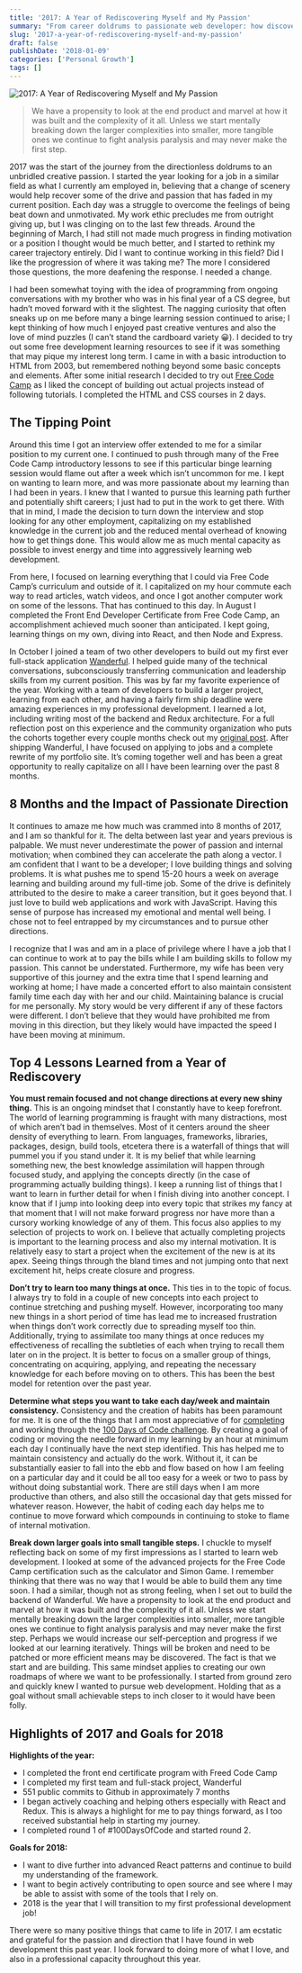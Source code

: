 ```yaml
---
title: '2017: A Year of Rediscovering Myself and My Passion'
summary: "From career doldrums to passionate web developer: how discovering programming transformed my life in one year."
slug: '2017-a-year-of-rediscovering-myself-and-my-passion'
draft: false
publishDate: '2018-01-09'
categories: ['Personal Growth']
tags: []
---
```

![2017: A Year of Rediscovering Myself and My Passion](images/2017-01-github-commits.jpg#center)

> We have a propensity to look at the end product and marvel at how it was built and the complexity of it all. Unless we start mentally breaking down the larger complexities into smaller, more tangible ones we continue to fight analysis paralysis and may never make the first step.

2017 was the start of the journey from the directionless doldrums to an unbridled creative passion. I started the year looking for a job in a similar field as what I currently am employed in, believing that a change of scenery would help recover some of the drive and passion that has faded in my current position. Each day was a struggle to overcome the feelings of being beat down and unmotivated. My work ethic precludes me from outright giving up, but I was clinging on to the last few threads. Around the beginning of March, I had still not made much progress in finding motivation or a position I thought would be much better, and I started to rethink my career trajectory entirely. Did I want to continue working in this field? Did I like the progression of where it was taking me? The more I considered those questions, the more deafening the response. I needed a change.

I had been somewhat toying with the idea of programming from ongoing conversations with my brother who was in his final year of a CS degree, but hadn’t moved forward with it the slightest. The nagging curiosity that often sneaks up on me before many a binge learning session continued to arise; I kept thinking of how much I enjoyed past creative ventures and also the love of mind puzzles (I can’t stand the cardboard variety 😀). I decided to try out some free development learning resources to see if it was something that may pique my interest long term. I came in with a basic introduction to HTML from 2003, but remembered nothing beyond some basic concepts and elements. After some initial research I decided to try out [Free Code Camp](https://freecodecamp.org) as I liked the concept of building out actual projects instead of following tutorials. I completed the HTML and CSS courses in 2 days.

## The Tipping Point
Around this time I got an interview offer extended to me for a similar position to my current one. I continued to push through many of the Free Code Camp introductory lessons to see if this particular binge learning session would flame out after a week which isn’t uncommon for me. I kept on wanting to learn more, and was more passionate about my learning than I had been in years. I knew that I wanted to pursue this learning path further and potentially shift careers; I just had to put in the work to get there. With that in mind, I made the decision to turn down the interview and stop looking for any other employment, capitalizing on my established knowledge in the current job and the reduced mental overhead of knowing how to get things done. This would allow me as much mental capacity as possible to invest energy and time into aggressively learning web development.

From here,  I focused on learning everything that I could via Free Code Camp’s curriculum and outside of it. I capitalized on my hour commute each way to read articles, watch videos, and once I got another computer work on some of the lessons. That has continued to this day. In August I completed the Front End Developer Certificate from Free Code Camp, an accomplishment achieved much sooner than anticipated. I kept going, learning things on my own, diving into React, and then Node and Express.

In October I joined a team of two other developers to build out my first ever full-stack application [Wanderful](https://wanderful-travel.com).  I helped guide many of the technical conversations, subconsciously transferring communication and leadership skills from my current position. This was by far my favorite experience of the year. Working with a team of developers to build a larger project, learning from each other, and having a fairly firm ship deadline were amazing experiences in my professional development. I learned a lot, including writing most of the backend and Redux architecture. For a full reflection post on this experience and the community organization who puts the cohorts together every couple months check out my [original post](/blog/the-journey-to-creating-wanderful/). After shipping Wanderful, I have focused on applying to jobs and a complete rewrite of my portfolio site. It’s coming together well and has been a great opportunity to really capitalize on all I have been learning over the past 8 months.

## 8 Months and the Impact of Passionate Direction
It continues to amaze me how much was crammed into 8 months of 2017, and I am so thankful for it. The delta between last year and years previous is palpable. We must never underestimate the power of passion and internal motivation; when combined they can accelerate the path along a vector. I am confident that I want to be a developer; I love building things and solving problems. It is what pushes me to spend 15-20 hours a week on average learning and building around my full-time job. Some of the drive is definitely attributed to the desire to make a career transition, but it goes beyond that. I just love to build web applications and work with JavaScript. Having this sense of purpose has increased my emotional and mental well being. I chose not to feel entrapped by my circumstances and to pursue other directions.

I recognize that I was and am in a place of privilege where I have a job that I can continue to work at to pay the bills while I am building skills to follow my passion. This cannot be understated. Furthermore, my wife has been very supportive of this journey and the extra time that I spend learning and working at home; I have made a concerted effort to also maintain consistent family time each day with her and our child. Maintaining balance is crucial for me personally. My story would be very different if any of these factors were different. I don’t believe that they would have prohibited me from moving in this direction, but they likely would have impacted the speed I have been moving at minimum.

## Top 4 Lessons Learned from a Year of Rediscovery
**You must remain focused and not change directions at every new shiny thing.** This is an ongoing mindset that I constantly have to keep forefront. The world of learning programming is fraught with many distractions, most of which aren’t bad in themselves. Most of it centers around the sheer density of everything to learn. From languages, frameworks, libraries, packages, design, build tools, etcetera there is a waterfall of things that will pummel you if you stand under it. It is my belief that while learning something new, the best knowledge assimilation will happen through focused study, and applying the concepts directly (in the case of programming actually building things). I keep a running list of things that I want to learn in further detail for when I finish diving into another concept. I know that if I jump into looking deep into every topic that strikes my fancy at that moment that I will not make forward progress nor have more than a cursory working knowledge of any of them. This focus also applies to my selection of projects to work on. I believe that actually completing projects is important to the learning process and also my internal motivation.  It is relatively easy to start a project when the excitement of the new is at its apex. Seeing things through the bland times and not jumping onto that next excitement hit, helps create closure and progress.

**Don’t try to learn too many things at once.** This ties in to the topic of focus. I always try to fold in a couple of new concepts into each project to continue stretching and pushing myself. However, incorporating too many new things in a short period of time has lead me to increased frustration when things don’t work correctly due to spreading myself too thin. Additionally, trying to assimilate too many things at once reduces my effectiveness of recalling the subtleties of each when trying to recall them later on in the project. It is better to focus on a smaller group of things, concentrating on acquiring, applying, and repeating the necessary knowledge for each before moving on to others. This has been the best model for retention over the past year.

**Determine what steps you want to take each day/week and maintain consistency.** Consistency and the creation of habits has been paramount for me. It is one of the things that I am most appreciative of for [completing](/blog/top-5-things-i-took-away-from-completing-100daysofcode/) and working through the [100 Days of Code challenge](http://100daysofcode.com/). By creating a goal of coding or moving the needle forward in my learning by an hour at minimum each day I continually have the next step identified.  This has helped me to maintain consistency and actually do the work. Without it, it can be substantially easier to fall into the ebb and flow based on how I am feeling on a particular day and it could be all too easy for a week or two to pass by without doing substantial work. There are still days when I am more productive than others, and also still the occasional day that gets missed for whatever reason. However, the habit of coding each day helps me to continue to move forward which compounds in continuing to stoke to flame of internal motivation.

**Break down larger goals into small tangible steps.** I chuckle to myself reflecting back on some of my first impressions as I started to learn web development. I looked at some of the advanced projects for the Free Code Camp certification such as the calculator and Simon Game. I remember thinking that there was no way that I would be able to build them any time soon. I had a similar, though not as strong feeling, when I set out to build the backend of Wanderful. We have a propensity to look at the end product and marvel at how it was built and the complexity of it all. Unless we start mentally breaking down the larger complexities into smaller, more tangible ones we continue to fight analysis paralysis and may never make the first step. Perhaps we would increase our self-perception and progress if we looked at our learning iteratively. Things will be broken and need to be patched or more efficient means may be discovered. The fact is that we start and are building. This same mindset applies to creating our own roadmaps of where we want to be professionally. I started from ground zero and quickly knew I wanted to pursue web development. Holding that as a goal without small achievable steps to inch closer to it would have been folly.

## Highlights of 2017 and Goals for 2018

**Highlights of the year:**

* I completed the front end certificate program with Freed Code Camp
* I completed my first team and full-stack project, Wanderful
* 551 public commits to Github in approximately 7 months
* I began actively coaching and helping others especially with React and Redux. This is always a highlight for me to pay things forward, as I too received substantial help in starting my journey.
* I completed round 1 of #100DaysOfCode and started round 2.

**Goals for 2018:**

* I want to dive further into advanced React patterns and continue to build my understanding of the framework.
* I want to begin actively contributing to open source and see where I may be able to assist with some of the tools that I rely on.
* 2018 is the year that I will transition to my first professional development job!

There were so many positive things that came to life in 2017. I am ecstatic and grateful for the passion and direction that I have found in web development this past year. I look forward to doing more of what I love, and also in a professional capacity throughout this year.
